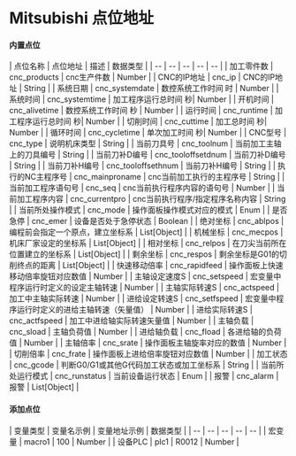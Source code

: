 # Mitsubishi 点位地址

#### 内置点位




| 点位名称 | 点位地址 | 描述 | 数据类型 |
| -- | -- | -- | -- | -- |
| 加工零件数 | cnc_products | cnc生产件数 | Number |
| CNC的IP地址 | cnc_ip | CNC的IP地址 | String |
| 系统日期 | cnc_systemdate | 数控系统工作时间 时 | Number |
| 系统时间 | cnc_systemtime | 加工程序运行总时间 秒| Number |
| 开机时间 | cnc_alivetime | 数控系统工作时间 秒 | Number |
| 运行时间 | cnc_runtime | 加工程序运行总时间 秒| Number |
| 切削时间 | cnc_cuttime | 加工总时间 秒| Number |
| 循环时间 | cnc_cycletime | 单次加工时间 秒| Number |
| CNC型号 | cnc_type | 说明机床类型 | String |
| 当前刀具号 | cnc_toolnum | 当前加工主轴上的刀具编号 | String |
| 当前刀补D编号 | cnc_tooloffsetdnum | 当前刀补D编号 | String |
| 当前刀补H编号 | cnc_tooloffsethnum | 当前刀补H编号 | String |
| 执行的NC主程序号 | cnc_mainproname | cnc当前加工执行的主程序号 | String |
| 当前加工程序语句号 | cnc_seq | cnc当前执行程序内容的语句号 | Number |
| 当前加工程序内容 | cnc_currentpro | cnc当前执行程序/指定程序名称内容 | String |
| 当前所处操作模式 | cnc_mode | 操作面板操作模式对应的模式 | Enum |
| 是否急停 | cnc_emer | 设备是否处于急停状态 | Boolean |
| 绝对坐标 | cnc_ablpos | 编程前会指定一个原点，建立坐标系 | List[Object] |
| 机械坐标 | cnc_mecpos | 机床厂家设定的坐标系 | List[Object] |
| 相对坐标 | cnc_relpos | 在刀尖当前所在位置建立的坐标系 | List[Object] |
| 剩余坐标 | cnc_respos | 剩余坐标是G01的切削终点的距离 | List[Object] |
| 快速移动倍率 | cnc_rapidfeed | 操作面板上快速移动倍率旋钮对应数值 | Number |
| 主轴设定速度S | cnc_setspeed | 宏变量中程序运行时定义的设定主轴转速 | Number |
| 主轴实际转速S | cnc_actspeed | 加工中主轴实际转速 | Number |
| 进给设定转速S | cnc_setfspeed | 宏变量中程序运行时定义的进给主轴转速（矢量值） | Number |
| 进给实际转速S | cnc_actfspeed | 加工中进给轴实际转速矢量值 | Number |
| 主轴负载 | cnc_sload | 主轴负荷值 | Number |
| 进给轴负载 | cnc_fload | 各进给轴的负荷值 | Number |
| 主轴倍率 | cnc_srate | 操作面板主轴旋率对应的数值 | Number |
| 切削倍率 | cnc_frate | 操作面板上进给倍率旋钮对应数值 | Number |
| 加工状态 | cnc_gcode | 判断G0/G1或其他G代码加工状态或加工坐标系 | String |
| 当前所处运行模式 | cnc_runstatus | 当前设备运行状态 | Enum |
| 报警 | cnc_alarm | 报警 | List[Object] |

#### 添加点位

| 变量类型 | 变量名示例 | 变量地址示例 | 数据类型 |
| -- | -- | -- | -- | -- |
| 宏变量 | macro1 | 100 | Number |
| 设备PLC | plc1 | R0012 | Number |




